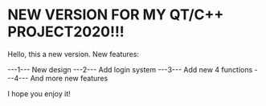 # NEW VERSION FOR MY QT/C++ PROJECT2020!!!

Hello, this a new version. New features:

---1--- New design
---2--- Add login system
---3--- Add new 4 functions
---4--- And more new features

I hope you enjoy it!

